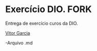 
# Exercício DIO. FORK

Entrega de exercício curos da DIO.

[Vitor Garcia](https://github.com/VitorGarcia85/dio-lab-open-source)

-Arquivo .md
